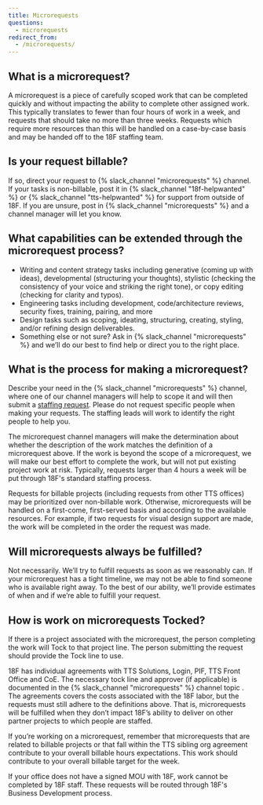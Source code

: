 ```yaml
---
title: Microrequests
questions:
  - microrequests
redirect_from:
  - /microrequests/
---
```


## What is a microrequest?

A microrequest is a piece of carefully scoped work that can be completed quickly
and without impacting the ability to complete other assigned work. This
typically translates to fewer than four hours of work in a week, and requests
that should take no more than three weeks. Requests which require more resources
than this will be handled on a case-by-case basis and may be handed off to the
18F staffing team.

## Is your request billable?

If so, direct your request to {% slack_channel "microrequests" %} channel. If
your tasks is non-billable, post it in {% slack_channel "18f-helpwanted" %} or
{% slack_channel "tts-helpwanted" %} for support from outside of 18F. If you are
unsure, post in {% slack_channel "microrequests" %} and a channel manager will
let you know.

## What capabilities can be extended through the microrequest process?

- Writing and content strategy tasks including generative (coming up with
  ideas), developmental (structuring your thoughts), stylistic (checking the
  consistency of your voice and striking the right tone), or copy editing
  (checking for clarity and typos).
- Engineering tasks including development, code/architecture reviews, security
  fixes, training, pairing, and more
- Design tasks such as scoping, ideating, structuring, creating, styling, and/or
  refining design deliverables.
- Something else or not sure? Ask in {% slack_channel "microrequests" %} and
  we’ll do our best to find help or direct you to the right place.

## What is the process for making a microrequest?

Describe your need in the {% slack_channel "microrequests" %} channel, where one
of our channel managers will help to scope it and will then submit a
[staffing request](https://github.com/18F/staffing/issues). Please do not
request specific people when making your requests. The staffing leads will work
to identify the right people to help you.

The microrequest channel managers will make the determination about whether the
description of the work matches the definition of a microrequest above. If the
work is beyond the scope of a microrequest, we will make our best effort to
complete the work, but will not put existing project work at risk. Typically,
requests larger than 4 hours a week will be put through 18F's standard staffing
process.

Requests for billable projects (including requests from other TTS offices) may
be prioritized over non-billable work. Otherwise, microrequests will be handled
on a first-come, first-served basis and according to the available resources.
For example, if two requests for visual design support are made, the work will
be completed in the order the request was made.

## Will microrequests always be fulfilled?

Not necessarily. We’ll try to fulfill requests as soon as we reasonably can. If
your microrequest has a tight timeline, we may not be able to find someone who
is available right away. To the best of our ability, we’ll provide estimates of
when and if we’re able to fulfill your request.

## How is work on microrequests Tocked?

If there is a project associated with the microrequest, the person completing
the work will Tock to that project line. The person submitting the request
should provide the Tock line to use.

18F has individual agreements with TTS Solutions, Login, PIF, TTS Front Office
and CoE. The necessary tock line and approver (if applicable) is documented in
the {% slack_channel "microrequests" %} channel topic . The agreements covers
the costs associated with the 18F labor, but the requests must still adhere to
the definitions above. That is, microrequests will be fulfilled when they don’t
impact 18F’s ability to deliver on other partner projects to which people are
staffed.

If you’re working on a microrequest, remember that microrequests that are
related to billable projects or that fall within the TTS sibling org agreement
contribute to your overall billable hours expectations. This work should
contribute to your overall billable target for the week.

If your office does not have a signed MOU with 18F, work cannot be completed by
18F staff. These requests will be routed through 18F's Business Development
process.
